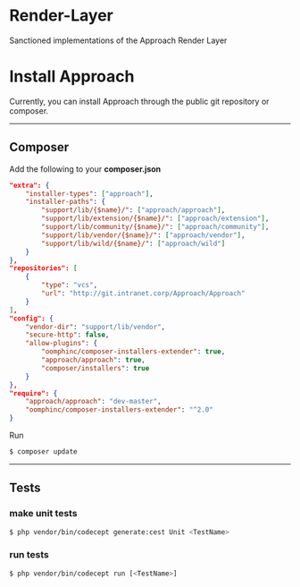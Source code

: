 # Render-Layer
Sanctioned implementations of the Approach Render Layer


# Install Approach
Currently, you can install Approach through the public git repository or composer. 

---
## Composer
Add the following to your **composer.json**
```json
"extra": {
    "installer-types": ["approach"],
    "installer-paths": {
        "support/lib/{$name}/": ["approach/approach"],
        "support/lib/extension/{$name}/": ["approach/extension"],
        "support/lib/community/{$name}/": ["approach/community"],
        "support/lib/vendor/{$name}/": ["approach/vendor"],
        "support/lib/wild/{$name}/": ["approach/wild"]
    }
},
"repositories": [
    {
        "type": "vcs",
        "url": "http://git.intranet.corp/Approach/Approach"
    }
],
"config": {
    "vendor-dir": "support/lib/vendor",
    "secure-http": false,
    "allow-plugins": {
        "oomphinc/composer-installers-extender": true,
        "approach/approach": true,
        "composer/installers": true
    }
},
"require": {
    "approach/approach": "dev-master",
    "oomphinc/composer-installers-extender": "^2.0"
}
```

Run
```bash
$ composer update
```
---

## Tests

### make unit tests
```bash
$ php vendor/bin/codecept generate:cest Unit <TestName>
```

### run tests
```bash
$ php vendor/bin/codecept run [<TestName>]
```
